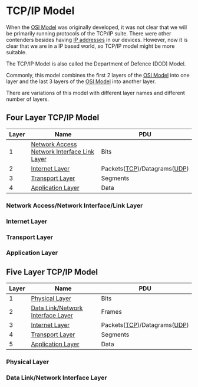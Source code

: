 # TCP/IP Model

When the [OSI Model](OSI%20Model.md) was originally developed, it was not clear that we will be primarily running protocols of the TCP/IP suite. There were other contenders besides having [IP addresses](../IP%20address.md) in our devices. However, now it is clear that we are in a IP based world, so TCP/IP model might be more suitable.

The TCP/IP Model is also called the Department of Defence (DOD) Model.

Commonly, this model combines the first 2 layers of the [OSI Model](OSI%20Model.md) into one layer and the last 3 layers of the [OSI Model](OSI%20Model.md) into another layer.

There are variations of this model with different layer names and different number of layers.

## Four Layer TCP/IP Model

| Layer | Name                                                                                                  | PDU                                                                                           |
| ----- | ----------------------------------------------------------------------------------------------------- | --------------------------------------------------------------------------------------------- |
| 1     | [Network Access Network Interface Link Layer](#Network%20Access%20Network%20Interface%20Link%20Layer) | Bits                                                                                          |
| 2     | [Internet Layer](#Internet%20Layer)                                                                   | Packets([TCP](../protocols/layer%204/TCP.md))/Datagrams([UDP](../protocols/layer%204/UDP.md)) |
| 3     | [Transport Layer](#Transport%20Layer)                                                                 | Segments                                                                                      |
| 4     | [Application Layer](#Application%20Layer)                                                             | Data                                                                                          |

### Network Access/Network Interface/Link Layer

### Internet Layer

### Transport Layer

### Application Layer

## Five Layer TCP/IP Model

| Layer | Name                                                                            | PDU                                                                                           |
| ----- | ------------------------------------------------------------------------------- | --------------------------------------------------------------------------------------------- |
| 1     | [Physical Layer](#Physical%20Layer)                                             | Bits                                                                                          |
| 2     | [Data Link/Network Interface Layer](#Data%20Link%20Network%20Interface%20Layer) | Frames                                                                                        |
| 3     | [Internet Layer](#Internet%20Layer)                                             | Packets([TCP](../protocols/layer%204/TCP.md))/Datagrams([UDP](../protocols/layer%204/UDP.md)) |
| 4     | [Transport Layer](#Transport%20Layer)                                           | Segments                                                                                      |
| 5     | [Application Layer](#Application%20Layer)                                       | Data                                                                                          |

### Physical Layer

### Data Link/Network Interface Layer
